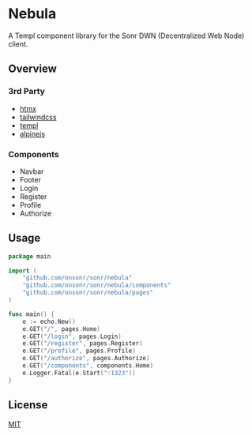 # Nebula

A Templ component library for the Sonr DWN (Decentralized Web Node) client.

## Overview

### 3rd Party

- [htmx](https://htmx.org/)
- [tailwindcss](https://tailwindcss.com/)
- [templ](https://templ.dev/)
- [alpinejs](https://alpinejs.dev/)

### Components

- Navbar
- Footer
- Login
- Register
- Profile
- Authorize

## Usage

```go
package main

import (
	"github.com/onsonr/sonr/nebula"
	"github.com/onsonr/sonr/nebula/components"
	"github.com/onsonr/sonr/nebula/pages"
)

func main() {
	e := echo.New()
	e.GET("/", pages.Home)
	e.GET("/login", pages.Login)
	e.GET("/register", pages.Register)
	e.GET("/profile", pages.Profile)
	e.GET("/authorize", pages.Authorize)
	e.GET("/components", components.Home)
	e.Logger.Fatal(e.Start(":1323"))
}
```

## License

[MIT](LICENSE)
